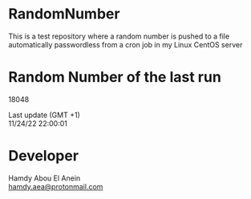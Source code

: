# RandomNumber    
This is a test repository where a random number is pushed to a file automatically passwordless from a cron job in my Linux CentOS server    
# Random Number of the last run   
18048
      
Last update (GMT +1)    
11/24/22 22:00:01
# Developer    
Hamdy Abou El Anein   
hamdy.aea@protonmail.com
